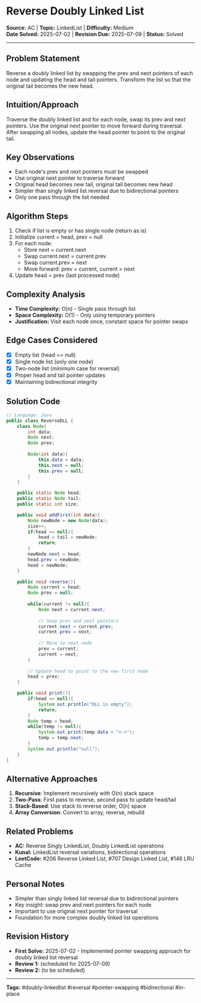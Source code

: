 # Reverse Doubly Linked List

**Source:** AC | **Topic:** LinkedList | **Difficulty:** Medium  
**Date Solved:** 2025-07-02 | **Revision Due:** 2025-07-09 | **Status:** Solved

---

## Problem Statement
Reverse a doubly linked list by swapping the prev and next pointers of each node and updating the head and tail pointers. Transform the list so that the original tail becomes the new head.

## Intuition/Approach
Traverse the doubly linked list and for each node, swap its prev and next pointers. Use the original next pointer to move forward during traversal. After swapping all nodes, update the head pointer to point to the original tail.

## Key Observations
- Each node's prev and next pointers must be swapped
- Use original next pointer to traverse forward
- Original head becomes new tail, original tail becomes new head
- Simpler than singly linked list reversal due to bidirectional pointers
- Only one pass through the list needed

## Algorithm Steps
1. Check if list is empty or has single node (return as is)
2. Initialize current = head, prev = null
3. For each node:
   - Store next = current.next
   - Swap current.next = current.prev
   - Swap current.prev = next
   - Move forward: prev = current, current = next
4. Update head = prev (last processed node)

## Complexity Analysis
- **Time Complexity:** O(n) - Single pass through list
- **Space Complexity:** O(1) - Only using temporary pointers
- **Justification:** Visit each node once, constant space for pointer swaps

## Edge Cases Considered
- [x] Empty list (head == null)
- [x] Single node list (only one node)
- [x] Two-node list (minimum case for reversal)
- [x] Proper head and tail pointer updates
- [x] Maintaining bidirectional integrity

## Solution Code

```java
// Language: Java
public class ReverseDLL {
    class Node{
        int data;
        Node next;
        Node prev;
        
        Node(int data){
            this.data = data;
            this.next = null;
            this.prev = null;
        }
    }

    public static Node head;
    public static Node tail;
    public static int size;

    public void addFirst(int data){
        Node newNode = new Node(data);
        size++;
        if(head == null){
            head = tail = newNode;
            return;
        }
        newNode.next = head;
        head.prev = newNode;
        head = newNode;
    }

    public void reverse(){
        Node current = head;
        Node prev = null;
        
        while(current != null){
            Node next = current.next;
            
            // Swap prev and next pointers
            current.next = current.prev;
            current.prev = next;
            
            // Move to next node
            prev = current;
            current = next;
        }
        
        // Update head to point to the new first node
        head = prev;
    }

    public void print(){
        if(head == null){
            System.out.println("DLL is empty");
            return;
        }
        Node temp = head;
        while(temp != null){
            System.out.print(temp.data + "<->");
            temp = temp.next;
        }
        System.out.println("null");
    }
}
```

## Alternative Approaches
1. **Recursive**: Implement recursively with O(n) stack space
2. **Two-Pass**: First pass to reverse, second pass to update head/tail
3. **Stack-Based**: Use stack to reverse order, O(n) space
4. **Array Conversion**: Convert to array, reverse, rebuild

## Related Problems
- **AC:** Reverse Singly LinkedList, Doubly LinkedList operations
- **Kunal:** LinkedList reversal variations, bidirectional operations
- **LeetCode:** #206 Reverse Linked List, #707 Design Linked List, #146 LRU Cache

## Personal Notes
- Simpler than singly linked list reversal due to bidirectional pointers
- Key insight: swap prev and next pointers for each node
- Important to use original next pointer for traversal
- Foundation for more complex doubly linked list operations

## Revision History
- **First Solve:** 2025-07-02 - Implemented pointer swapping approach for doubly linked list reversal
- **Review 1:** (scheduled for 2025-07-09)
- **Review 2:** (to be scheduled)

---
**Tags:** #doubly-linkedlist #reversal #pointer-swapping #bidirectional #in-place 